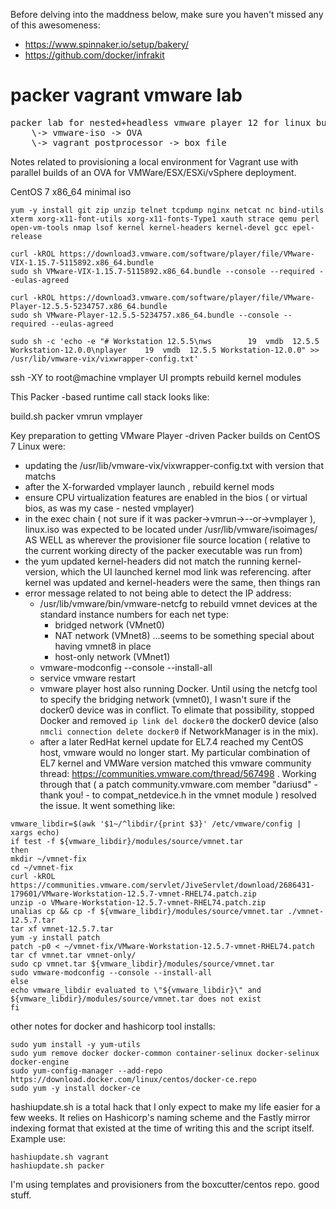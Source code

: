 
Before delving into the maddness below, make sure you haven't missed any of this awesomeness:

- https://www.spinnaker.io/setup/bakery/ 
- https://github.com/docker/infrakit


# packer vagrant vmware lab



<pre>
packer lab for nested+headless vmware player 12 for linux builds
    \-> vmware-iso -> OVA
    \-> vagrant postprocessor -> box file
</pre>

Notes related to provisioning a local environment for Vagrant use with parallel builds of an OVA for VMWare/ESX/ESXi/vSphere deployment.

CentOS 7 x86_64 minimal iso

```
yum -y install git zip unzip telnet tcpdump nginx netcat nc bind-utils xterm xorg-x11-font-utils xorg-x11-fonts-Type1 xauth strace qemu perl open-vm-tools nmap lsof kernel kernel-headers kernel-devel gcc epel-release
```

```
curl -kROL https://download3.vmware.com/software/player/file/VMware-VIX-1.15.7-5115892.x86_64.bundle
sudo sh VMware-VIX-1.15.7-5115892.x86_64.bundle --console --required --eulas-agreed

curl -kROL https://download3.vmware.com/software/player/file/VMware-Player-12.5.5-5234757.x86_64.bundle
sudo sh VMware-Player-12.5.5-5234757.x86_64.bundle --console --required --eulas-agreed
```

```
sudo sh -c 'echo -e "# Workstation 12.5.5\nws        19  vmdb  12.5.5 Workstation-12.0.0\nplayer    19  vmdb  12.5.5 Workstation-12.0.0" >> /usr/lib/vmware-vix/vixwrapper-config.txt'

```





ssh -XY to root@machine
	vmplayer
		UI prompts
		rebuild kernel modules

This Packer -based runtime call stack looks like:


build.sh
  packer
    vmrun
      vmplayer
      
Key preparation to getting VMware Player -driven Packer builds on CentOS 7 Linux were:
 - updating the /usr/lib/vmware-vix/vixwrapper-config.txt with version that matchs 
 - after the X-forwarded vmplayer launch , rebuild kernel mods
 - ensure CPU virtualization features are enabled in the bios ( or virtual bios, as was my case - nested vmplayer)
 - in the exec chain ( not sure if it was packer->vmrun->--or->vmplayer ), linux.iso was expected to be located under /usr/lib/vmware/isoimages/ AS WELL as wherever the provisioner file source location ( relative to the current working directy of the packer executable was run from)
 - the yum updated kernel-headers did not match the running kernel-version, which the UI launched kernel mod link was referencing. after kernel was updated and kernel-headers were the same, then things ran
 - error message related to not being able to detect the IP address:
     - /usr/lib/vmware/bin/vmware-netcfg to rebuild vmnet devices at the standard instance numbers for each net type:
       - bridged network (VMnet0)
       - NAT network (VMnet8) ...seems to be something special about having vmnet8 in place
       - host-only network (VMnet1)
     - vmware-modconfig --console --install-all
     - service vmware restart
     - vmware player host also running Docker.  Until using the netcfg tool to specify the bridging network (vmnet0), I wasn't sure if the docker0 device was in conflict.  To elimate that possibility, stopped Docker and removed ```ip link del docker0``` the docker0 device (also ```nmcli connection delete docker0``` if NetworkManager is in the mix).
     - after a later RedHat kernel update for EL7.4 reached my CentOS host, vmware would no longer start.  My particular combination of EL7 kernel and VMWare version matched this vmware community thread: https://communities.vmware.com/thread/567498 .  Working through that ( a patch community.vmware.com member "dariusd" - thank you! - to compat_netdevice.h in the vmnet module ) resolved the issue.  It went something like:

```
vmware_libdir=$(awk '$1~/^libdir/{print $3}' /etc/vmware/config | xargs echo)
if test -f ${vmware_libdir}/modules/source/vmnet.tar
then
mkdir ~/vmnet-fix
cd ~/vmnet-fix
curl -kROL https://communities.vmware.com/servlet/JiveServlet/download/2686431-179601/VMware-Workstation-12.5.7-vmnet-RHEL74.patch.zip
unzip -o VMware-Workstation-12.5.7-vmnet-RHEL74.patch.zip
unalias cp && cp -f ${vmware_libdir}/modules/source/vmnet.tar ./vmnet-12.5.7.tar
tar xf vmnet-12.5.7.tar
yum -y install patch
patch -p0 < ~/vmnet-fix/VMware-Workstation-12.5.7-vmnet-RHEL74.patch
tar cf vmnet.tar vmnet-only/
sudo cp vmnet.tar ${vmware_libdir}/modules/source/vmnet.tar
sudo vmware-modconfig --console --install-all
else
echo vmware_libdir evaluated to \"${vmware_libdir}\" and ${vmware_libdir}/modules/source/vmnet.tar does not exist
fi
```


other notes for docker and hashicorp tool installs:
```
sudo yum install -y yum-utils
sudo yum remove docker docker-common container-selinux docker-selinux docker-engine
sudo yum-config-manager --add-repo https://download.docker.com/linux/centos/docker-ce.repo
sudo yum -y install docker-ce
```

hashiupdate.sh is a total hack that I only expect to make my life easier for a few weeks.
It relies on Hashicorp's naming scheme and the Fastly mirror indexing format that existed at the time of writing this and the script itself. Example use: 

```
hashiupdate.sh vagrant 
hashiupdate.sh packer
```


I'm using templates and provisioners from the boxcutter/centos repo.  good stuff.
